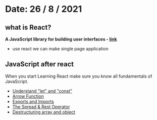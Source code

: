 # Date: 26 / 8 / 2021
## what is React?
**A JavaScript library for building user interfaces - [link](https://reactjs.org/)**
- use react we can make single page application
## JavaScript after react
When you start Learning React make sure you know all fundamentals of JavaScript.
- [Understand "let" and "const"](https://www.freecodecamp.org/news/var-let-and-const-whats-the-difference/#:~:text=var%20declarations%20are%20globally%20scoped%20or%20function%20scoped%20while%20let,the%20top%20of%20their%20scope.)
- [Arrow Function](https://www.w3schools.com/js/js_arrow_function.asp)
- [Exports and Imports](https://javascript.info/import-export)
- [The Spread & Rest Operator](https://www.tutorialspoint.com/rest-and-spread-operators-in-javascript#:~:text=The%20rest%20operator%20(%E2%80%A6)%20allows,array%20into%20its%20individual%20elements.)
- [Destructuring array and object](https://www.freecodecamp.org/news/array-and-object-destructuring-in-javascript/#:~:text=Destructuring%20is%20a%20JavaScript%20expression,and%20assign%20them%20to%20variables.)